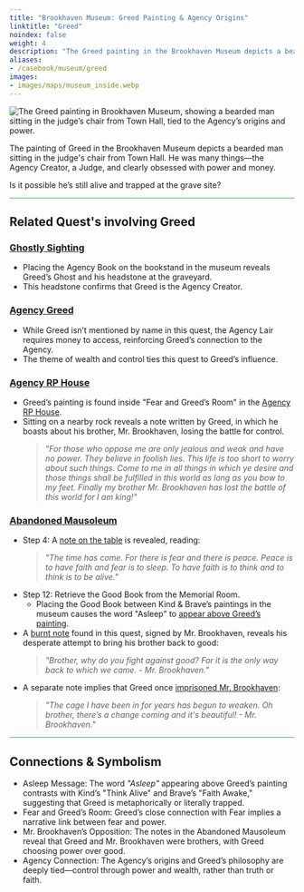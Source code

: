 ```yaml
---
title: "Brookhaven Museum: Greed Painting & Agency Origins"
linktitle: "Greed"
noindex: false
weight: 4
description: "The Greed painting in the Brookhaven Museum depicts a bearded man in a judge's chair, tied to the Agency's origins and hidden messages about power and control."
aliases:
- /casebook/museum/greed
images: 
- images/maps/museum_inside.webp
---
```


![The Greed painting in Brookhaven Museum, showing a bearded man sitting in the judge’s chair from Town Hall, tied to the Agency’s origins and power.](/images/bh/museum_greed.webp?height=200px)

The painting of Greed in the Brookhaven Museum depicts a bearded man sitting in the judge's chair from Town Hall. He was many things—the Agency Creator, a Judge, and clearly obsessed with power and money. 

Is it possible he’s still alive and trapped at the grave site?

<hr style="background-color: #28b44c" size=8>

## Related Quest's involving Greed

### [Ghostly Sighting](/lore/quests/ghostly_sighting)

- Placing the Agency Book on the bookstand in the museum reveals Greed’s Ghost and his headstone at the graveyard.
- This headstone confirms that Greed is the Agency Creator.

### [Agency Greed](/lore/quests/agency_greed)

- While Greed isn’t mentioned by name in this quest, the Agency Lair requires money to access, reinforcing Greed’s connection to the Agency.
- The theme of wealth and control ties this quest to Greed’s influence.

### [Agency RP House](/lore/quests/agency_coffin_portal/)

- Greed’s painting is found inside "Fear and Greed’s Room" in the [Agency RP House](/lore/quests/agency_coffin_portal/fear_and_greed/).
- Sitting on a nearby rock reveals a note written by Greed, in which he boasts about his brother, Mr. Brookhaven, losing the battle for control.
  > *"For those who oppose me are only jealous and weak and have no power. They believe in foolish lies. This life is too short to worry about such things. Come to me in all things in which ye desire and those things shall be fulfilled in this world as long as you bow to my feet. Finally my brother Mr. Brookhaven has lost the battle of this world for I am king!"*


### [Abandoned Mausoleum](/lore/quests/abandoned_mausoleum/)

- Step 4: A [note on the table](/casebook/notes/other/#the-time-has-come) is revealed, reading:
  > *"The time has come. For there is fear and there is peace. Peace is to have faith and fear is to sleep. To have faith is to think and to think is to be alive."*
- Step 12: Retrieve the Good Book from the Memorial Room.
  - Placing the Good Book between Kind & Brave’s paintings in the museum causes the word "Asleep" to [appear above Greed’s painting](/casebook/notes/greed/#asleep).
- A [burnt note](/casebook/notes/mrbrookhaven/#burnt-note) found in this quest, signed by Mr. Brookhaven, reveals his desperate attempt to bring his brother back to good:
  > *"Brother, why do you fight against good? For it is the only way back to which we came. - Mr. Brookhaven."*
- A separate note implies that Greed once [imprisoned Mr. Brookhaven](/casebook/notes/mrbrookhaven/#the-cage-ive-been-in):
  > *"The cage I have been in for years has begun to weaken. Oh brother, there’s a change coming and it's beautiful! - Mr. Brookhaven."*


<hr style="background-color: #28b44c" size=8>


## **Connections & Symbolism**
- Asleep Message: The word *"Asleep"* appearing above Greed’s painting contrasts with Kind’s "Think Alive" and Brave’s "Faith Awake," suggesting that Greed is metaphorically or literally trapped.
- Fear and Greed’s Room: Greed’s close connection with Fear implies a narrative link between fear and power.
- Mr. Brookhaven’s Opposition: The notes in the Abandoned Mausoleum reveal that Greed and Mr. Brookhaven were brothers, with Greed choosing power over good.
- Agency Connection: The Agency’s origins and Greed’s philosophy are deeply tied—control through power and wealth, rather than truth or faith.